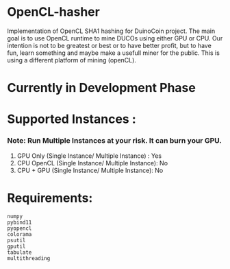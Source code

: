 # OpenCL-hasher
Implementation of OpenCL SHA1 hashing for DuinoCoin project. The main goal is to use OpenCL runtime to mine DUCOs using either GPU or CPU. Our intention is not to be greatest or best or to have better profit, but to have fun, learn something and maybe make a usefull miner for the public. This is using a different platform of mining (openCL).

# Currently in Development Phase

 # Supported Instances : 
  ### Note: Run Multiple Instances at your risk. It can burn your GPU.
   1. GPU Only (Single Instance/ Multiple Instance) : Yes
   2. CPU OpenCL (Single Instance/ Multiple Instance): No
   3. CPU + GPU (Single Instance/ Multiple Instance): No


# Requirements:

    numpy
    pybind11
    pyopencl
    colorama
    psutil
    gputil
    tabulate
    multithreading
